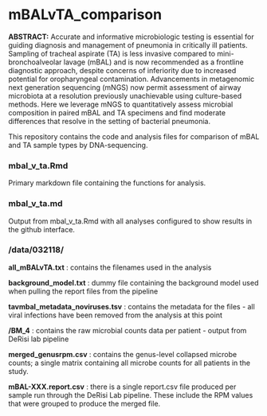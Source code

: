 # mBALvTA_comparison


**ABSTRACT:**
Accurate and informative microbiologic testing is essential for guiding diagnosis and management of pneumonia in critically ill patients. Sampling of tracheal aspirate (TA) is less invasive compared to mini-bronchoalveolar lavage (mBAL) and is now recommended as a frontline diagnostic approach, despite concerns of inferiority due to increased potential for oropharyngeal contamination.  Advancements in metagenomic next generation sequencing (mNGS) now permit assessment of airway microbiota at a resolution previously unachievable using culture-based methods. Here we leverage mNGS to quantitatively assess microbial composition in paired mBAL and TA specimens and find moderate differences that resolve in the setting of bacterial pneumonia. 

This repository contains the code and analysis files for comparison of mBAL and TA sample types by DNA-sequencing.

### mbal_v_ta.Rmd
Primary markdown file containing the functions for analysis.


### mbal_v_ta.md
Output from mbal_v_ta.Rmd with all analyses configured to show results in the github interface.


### /data/032118/
**all_mBALvTA.txt** : contains the filenames used in the analysis

**background_model.txt** : dummy file containing the background model used when pulling the report files from the pipeline

**tavmbal_metadata_noviruses.tsv** : contains the metadata for the files - all viral infections have been removed from the analysis at this point


**/BM_4** : contains the raw microbial counts data per patient - output from DeRisi lab pipeline

**merged_genusrpm.csv** : contains the genus-level collapsed microbe counts; a single matrix containing all microbe counts for all patients in the study.

**mBAL-XXX.report.csv** : there is a single report.csv file produced per sample run through the DeRisi Lab pipeline. These include the RPM values that were grouped to produce the merged file.
